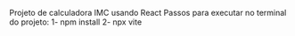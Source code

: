 Projeto de calculadora IMC usando React
Passos para executar no terminal do projeto:
1- npm install
2- npx vite

